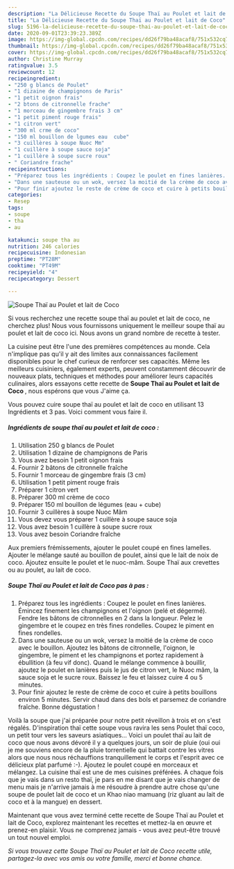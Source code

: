 ```yaml
---
description: "La Délicieuse Recette du Soupe Thaï au Poulet et lait de Coco"
title: "La Délicieuse Recette du Soupe Thaï au Poulet et lait de Coco"
slug: 5196-la-delicieuse-recette-du-soupe-thai-au-poulet-et-lait-de-coco
date: 2020-09-01T23:39:23.389Z
image: https://img-global.cpcdn.com/recipes/dd26f79ba48acaf8/751x532cq70/soupe-thai-au-poulet-et-lait-de-coco-photo-principale-de-la-recette.jpg
thumbnail: https://img-global.cpcdn.com/recipes/dd26f79ba48acaf8/751x532cq70/soupe-thai-au-poulet-et-lait-de-coco-photo-principale-de-la-recette.jpg
cover: https://img-global.cpcdn.com/recipes/dd26f79ba48acaf8/751x532cq70/soupe-thai-au-poulet-et-lait-de-coco-photo-principale-de-la-recette.jpg
author: Christine Murray
ratingvalue: 3.5
reviewcount: 12
recipeingredient:
- "250 g blancs de Poulet"
- "1 dizaine de champignons de Paris"
- "1 petit oignon frais"
- "2 btons de citronnelle frache"
- "1 morceau de gingembre frais 3 cm"
- "1 petit piment rouge frais"
- "1 citron vert"
- "300 ml crme de coco"
- "150 ml bouillon de lgumes eau  cube"
- "3 cuillères à soupe Nuoc Mm"
- "1 cuillère à soupe sauce soja"
- "1 cuillère à soupe sucre roux"
- " Coriandre frache"
recipeinstructions:
- "Préparez tous les ingrédients : Coupez le poulet en fines lanières. Émincez finement les champignons et l&#39;oignon (pelé et dégermé). Fendre les bâtons de citronnelles en 2 dans la longueur. Pelez le gingembre et le coupez en très fines rondelles. Coupez le piment en fines rondelles."
- "Dans une sauteuse ou un wok, versez la moitié de la crème de coco avec le bouillon. Ajoutez les bâtons de citronnelle, l&#39;oignon, le gingembre, le piment et les champignons et portez rapidement à ébullition (à feu vif donc). Quand le mélange commence à bouillir, ajoutez le poulet en lanières puis le jus de citron vert, le Nuoc mâm, la sauce soja et le sucre roux. Baissez le feu et laissez cuire 4 ou 5 minutes."
- "Pour finir ajoutez le reste de crème de coco et cuire à petits bouillons environ 5 minutes. Servir chaud dans des bols et parsemez de coriandre fraîche. Bonne dégustation !"
categories:
- Resep
tags:
- soupe
- tha
- au

katakunci: soupe tha au 
nutrition: 246 calories
recipecuisine: Indonesian
preptime: "PT28M"
cooktime: "PT49M"
recipeyield: "4"
recipecategory: Dessert

---
```



![Soupe Thaï au Poulet et lait de Coco](https://img-global.cpcdn.com/recipes/dd26f79ba48acaf8/751x532cq70/soupe-thai-au-poulet-et-lait-de-coco-photo-principale-de-la-recette.jpg)

Si vous recherchez une recette soupe thaï au poulet et lait de coco, ne cherchez plus! Nous vous fournissons uniquement le meilleur soupe thaï au poulet et lait de coco ici. Nous avons un grand nombre de recette à tester.

La cuisine peut être l'une des premières compétences au monde. Cela n'implique pas qu'il y ait des limites aux connaissances facilement disponibles pour le chef curieux de renforcer ses capacités. Même les meilleurs cuisiniers, également experts, peuvent constamment découvrir de nouveaux plats, techniques et méthodes pour améliorer leurs capacités culinaires, alors essayons cette recette de <strong> Soupe Thaï au Poulet et lait de Coco </strong>, nous espérons que vous J'aime ça.

<!--inarticleads1-->

Vous pouvez cuire soupe thaï au poulet et lait de coco en utilisant 13 Ingrédients et 3 pas. Voici comment vous faire il.

##### Ingrédients de soupe thaï au poulet et lait de coco :

1. Utilisation 250 g blancs de Poulet
1. Utilisation 1 dizaine de champignons de Paris
1. Vous avez besoin 1 petit oignon frais
1. Fournir 2 bâtons de citronnelle fraîche
1. Fournir 1 morceau de gingembre frais (3 cm)
1. Utilisation 1 petit piment rouge frais
1. Préparer 1 citron vert
1. Préparer 300 ml crème de coco
1. Préparer 150 ml bouillon de légumes (eau + cube)
1. Fournir 3 cuillères à soupe Nuoc Mâm
1. Vous devez vous préparer 1 cuillère à soupe sauce soja
1. Vous avez besoin 1 cuillère à soupe sucre roux
1. Vous avez besoin  Coriandre fraîche


Aux premiers frémissements, ajouter le poulet coupé en fines lamelles. Ajouter le mélange sauté au bouillon de poulet, ainsi que le lait de noix de coco. Ajoutez ensuite le poulet et le nuoc-mâm. Soupe Thaï aux crevettes ou au poulet, au lait de coco. 

<!--inarticleads2-->

##### Soupe Thaï au Poulet et lait de Coco pas à pas :

1. Préparez tous les ingrédients : Coupez le poulet en fines lanières. Émincez finement les champignons et l&#39;oignon (pelé et dégermé). Fendre les bâtons de citronnelles en 2 dans la longueur. Pelez le gingembre et le coupez en très fines rondelles. Coupez le piment en fines rondelles.
1. Dans une sauteuse ou un wok, versez la moitié de la crème de coco avec le bouillon. Ajoutez les bâtons de citronnelle, l&#39;oignon, le gingembre, le piment et les champignons et portez rapidement à ébullition (à feu vif donc). Quand le mélange commence à bouillir, ajoutez le poulet en lanières puis le jus de citron vert, le Nuoc mâm, la sauce soja et le sucre roux. Baissez le feu et laissez cuire 4 ou 5 minutes.
1. Pour finir ajoutez le reste de crème de coco et cuire à petits bouillons environ 5 minutes. Servir chaud dans des bols et parsemez de coriandre fraîche. Bonne dégustation !


Voilà la soupe que j&#39;ai préparée pour notre petit réveillon à trois et on s&#39;est régalés. D&#39;inspiration thaï cette soupe vous ravira les sens Poulet thaï coco, un petit tour vers les saveurs asiatiques… Voici un poulet thaï au lait de coco que nous avons dévoré il y a quelques jours, un soir de pluie (oui oui je me souviens encore de la pluie torrentielle qui battait contre les vitres alors que nous nous réchauffions tranquillement le corps et l&#39;esprit avec ce délicieux plat parfumé :-). Ajoutez le poulet coupé en morceaux et mélangez. La cuisine thaï est une de mes cuisines préférées. A chaque fois que je vais dans un resto thaï, je pars en me disant que je vais changer de menu mais je n&#39;arrive jamais à me résoudre à prendre autre chose qu&#39;une soupe de poulet lait de coco et un Khao niao mamuang (riz gluant au lait de coco et à la mangue) en dessert. 

<!--inarticleads1-->

<p>
Maintenant que vous avez terminé cette recette de Soupe Thaï au Poulet et lait de Coco, explorez maintenant les recettes et mettez-la en œuvre et prenez-en plaisir. Vous ne comprenez jamais - vous avez peut-être trouvé un tout nouvel emploi.
</p>

<p>
<i>Si vous trouvez cette Soupe Thaï au Poulet et lait de Coco recette utile, partagez-la avec vos amis ou votre famille, merci et bonne chance.</i>
</p>
